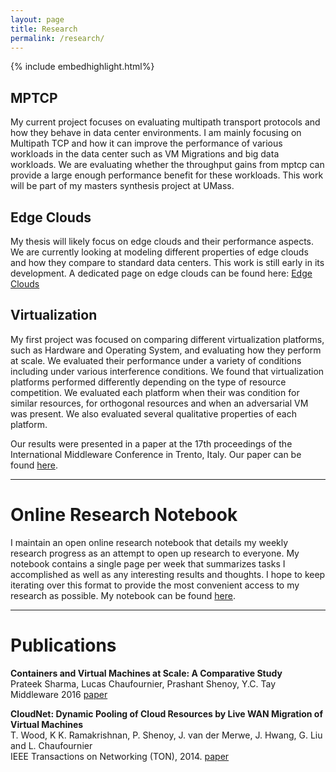 ```yaml
---
layout: page
title: Research
permalink: /research/
---
```


{% include embedhighlight.html%}

## MPTCP
My current project focuses on evaluating multipath transport protocols and how they behave in data center environments. I am mainly focusing on Multipath TCP and how it can improve the performance of various workloads in the data center such as VM Migrations and big data workloads. We are evaluating whether the throughput gains from mptcp can provide a large enough performance benefit for these workloads. This work will be part of my masters synthesis project at UMass. 

## Edge Clouds
My thesis will likely focus on edge clouds and their performance aspects. We are currently looking at modeling different properties of edge clouds and how they compare to standard data centers. This work is still early in its development. A dedicated page on edge clouds can be found here: [Edge Clouds](/research/edgeclouds/)

## Virtualization

My first project was focused on comparing different virtualization platforms, such as Hardware and Operating System, and evaluating how they perform at scale. We evaluated their performance under a variety of conditions including under various interference conditions. We found that virtualization platforms performed differently depending on the type of resource competition. We evaluated each platform when their was condition for similar resources, for orthogonal resources and when an adversarial VM was present. We also evaluated several qualitative properties of each platform. 

Our results were presented in a paper at the 17th proceedings of the International Middleware Conference in Trento, Italy. Our paper can be found [here](/research/containers-vms).

---

# Online Research Notebook

I maintain an open online research notebook that details my weekly research progress as an attempt to open up research to everyone. My notebook contains a single page per week that summarizes tasks I accomplished as well as any interesting results and thoughts. I hope to keep iterating over this format to provide the most convenient access to my research as possible. My notebook can be found [here](/notebook).


---

# Publications

**Containers and Virtual Machines at Scale: A Comparative Study**  
Prateek Sharma, Lucas Chaufournier, Prashant Shenoy, Y.C. Tay  
Middleware 2016 [paper](/research/containers-vms/)
      
**CloudNet: Dynamic Pooling of Cloud Resources by Live WAN Migration of Virtual Machines**  
T. Wood, K K. Ramakrishnan, P. Shenoy, J. van der Merwe, J. Hwang, G. Liu and L. Chaufournier  
IEEE Transactions on Networking (TON), 2014. [paper](/research/cloudnet)
      
